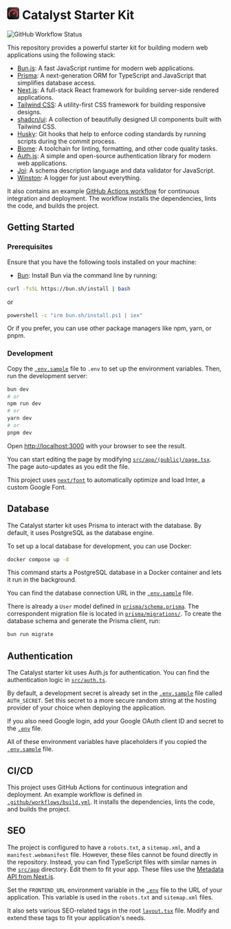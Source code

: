 # <img src="src/app/icon.png" alt="Catalyst Starter Kit" width="28" height="28" /> Catalyst Starter Kit

![GitHub Workflow Status](https://github.com/kovrichard/catalyst/actions/workflows/build.yml/badge.svg)

This repository provides a powerful starter kit for building modern web applications using the following stack:

- [Bun.js](https://bun.sh/): A fast JavaScript runtime for modern web applications.
- [Prisma](https://www.prisma.io/): A next-generation ORM for TypeScript and JavaScript that simplifies database access.
- [Next.js](https://nextjs.org/): A full-stack React framework for building server-side rendered applications.
- [Tailwind CSS](https://tailwindcss.com/): A utility-first CSS framework for building responsive designs.
- [shadcn/ui](https://ui.shadcn.com/): A collection of beautifully designed UI components built with Tailwind CSS.
- [Husky](https://typicode.github.io/husky/): Git hooks that help to enforce coding standards by running scripts during the commit process.
- [Biome](https://biomejs.dev/): A toolchain for linting, formatting, and other code quality tasks.
- [Auth.js](https://authjs.dev): A simple and open-source authentication library for modern web applications.
- [Joi](https://joi.dev/): A schema description language and data validator for JavaScript.
- [Winston](https://github.com/winstonjs/winston): A logger for just about everything.

It also contains an example [GitHub Actions workflow](/.github/workflows/build.yml) for continuous integration and deployment. The workflow installs the dependencies, lints the code, and builds the project.

## Getting Started

### Prerequisites

Ensure that you have the following tools installed on your machine:

- [Bun](https://bun.sh): Install Bun via the command line by running:

```bash
curl -fsSL https://bun.sh/install | bash
```

or

```bash
powershell -c "irm bun.sh/install.ps1 | iex"
```

Or if you prefer, you can use other package managers like npm, yarn, or pnpm.

### Development

Copy the [`.env.sample`](.env.sample) file to `.env` to set up the environment variables. Then, run the development server:

```bash
bun dev
# or
npm run dev
# or
yarn dev
# or
pnpm dev
```

Open [http://localhost:3000](http://localhost:3000) with your browser to see the result.

You can start editing the page by modifying [`src/app/(public)/page.tsx`](<src/app/(public)/page.tsx>). The page auto-updates as you edit the file.

This project uses [`next/font`](https://nextjs.org/docs/basic-features/font-optimization) to automatically optimize and load Inter, a custom Google Font.

## Database

The Catalyst starter kit uses Prisma to interact with the database. By default, it uses PostgreSQL as the database engine.

To set up a local database for development, you can use Docker:

```bash
docker compose up -d
```

This command starts a PostgreSQL database in a Docker container and lets it run in the background.

You can find the database connection URL in the [`.env.sample`](.env.sample) file.

There is already a `User` model defined in [`prisma/schema.prisma`](prisma/schema.prisma). The correspondent migration file is located in [`prisma/migrations/`](prisma/migrations/). To create the database schema and generate the Prisma client, run:

```bash
bun run migrate
```

## Authentication

The Catalyst starter kit uses Auth.js for authentication. You can find the authentication logic in [`src/auth.ts`](src/auth.ts).

By default, a development secret is already set in the [`.env.sample`](.env.sample) file called `AUTH_SECRET`. Set this secret to a more secure random string at the hosting provider of your choice when deploying the application.

If you also need Google login, add your Google OAuth client ID and secret to the [`.env`](.env) file.

All of these environment variables have placeholders if you copied the [`.env.sample`](.env.sample) file.

## CI/CD

This project uses GitHub Actions for continuous integration and deployment. An example workflow is defined in [`.github/workflows/build.yml`](.github/workflows/build.yml).
It installs the dependencies, lints the code, and builds the project.

## SEO

The project is configured to have a `robots.txt`, a `sitemap.xml`, and a `manifest.webmanifest` file. However, these files cannot be found directly in the repository. Instead, you can find TypeScript files with similar names in the [`src/app`](src/app) directory. Edit them to fit your app. These files use the [Metadata API from Next.js](https://nextjs.org/docs/app/api-reference/file-conventions/metadata).

Set the `FRONTEND_URL` environment variable in the [`.env`](.env) file to the URL of your application. This variable is used in the `robots.txt` and `sitemap.xml` files.

It also sets various SEO-related tags in the root [`layout.tsx`](src/app/layout.tsx) file. Modify and extend these tags to fit your application's needs.

